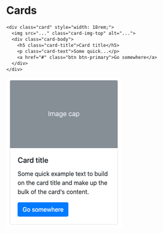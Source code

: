# Cards

<div class="row">
<div class="cell-3">

```
<div class="card" style="width: 18rem;">
  <img src="..." class="card-img-top" alt="...">
  <div class="card-body">
    <h5 class="card-title">Card title</h5>
    <p class="card-text">Some quick...</p>
    <a href="#" class="btn btn-primary">Go somewhere</a>
  </div>
</div>

```

</div>
<div class="cell-3">

![Bootstrap](bootstrap-card.png)

</div>
</div>
